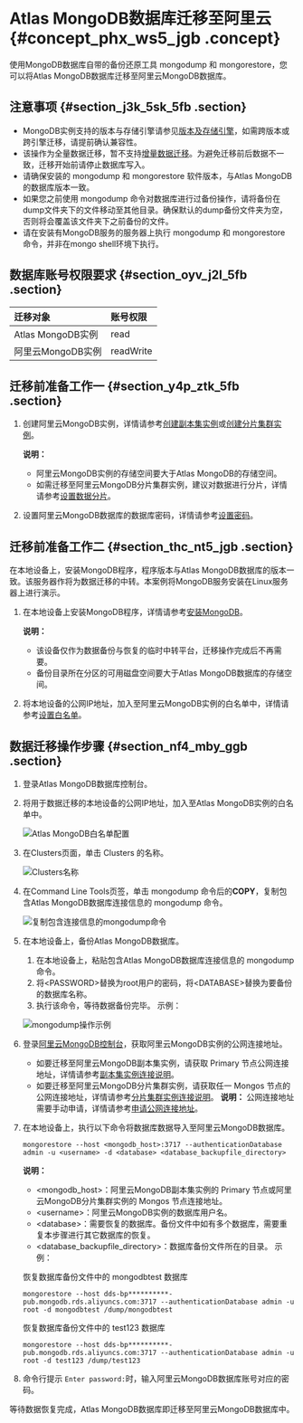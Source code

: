 # Atlas MongoDB数据库迁移至阿里云 {#concept_phx_ws5_jgb .concept}

使用MongoDB数据库自带的备份还原工具 mongodump 和 mongorestore，您可以将Atlas MongoDB数据库迁移至阿里云MongoDB数据库。

## 注意事项 {#section_j3k_5sk_5fb .section}

-   MongoDB实例支持的版本与存储引擎请参见[版本及存储引擎](../../../../cn.zh-CN/产品简介/版本及存储引擎.md#)，如需跨版本或跨引擎迁移，请提前确认兼容性。
-   该操作为全量数据迁移，暂不支持[增量数据迁移](https://help.aliyun.com/knowledge_detail/39252.html)。为避免迁移前后数据不一致，迁移开始前请停止数据库写入。
-   请确保安装的 mongodump 和 mongorestore 软件版本，与Atlas MongoDB的数据库版本一致。
-   如果您之前使用 mongodump 命令对数据库进行过备份操作，请将备份在dump文件夹下的文件移动至其他目录。确保默认的dump备份文件夹为空，否则将会覆盖该文件夹下之前备份的文件。
-   请在安装有MongoDB服务的服务器上执行 mongodump 和 mongorestore 命令，并非在mongo shell环境下执行。

## 数据库账号权限要求 {#section_oyv_j2l_5fb .section}

|迁移对象|账号权限|
|:---|:---|
|Atlas MongoDB实例|read|
|阿里云MongoDB实例|readWrite|

## 迁移前准备工作一 {#section_y4p_ztk_5fb .section}

1.  创建阿里云MongoDB实例，详情请参考[创建副本集实例](../../../../cn.zh-CN/副本集快速入门/创建副本集实例.md#)或[创建分片集群实例](../../../../cn.zh-CN/分片集群快速入门/创建分片集群实例.md#)。

    **说明：** 

    -   阿里云MongoDB实例的存储空间要大于Atlas MongoDB的存储空间。
    -   如需迁移至阿里云MongoDB分片集群实例，建议对数据进行分片，详情请参考[设置数据分片](../../../../cn.zh-CN/最佳实践/设置数据分片以充分利用Shard性能.md#)。
2.  设置阿里云MongoDB数据库的数据库密码，详情请参考[设置密码](https://help.aliyun.com/document_detail/54956.html#task-xxj-svb-kfb)。

## 迁移前准备工作二 {#section_thc_nt5_jgb .section}

在本地设备上，安装MongoDB程序，程序版本与Atlas MongoDB数据库的版本一致。该服务器作将为数据迁移的中转。本案例将MongoDB服务安装在Linux服务器上进行演示。

1.  在本地设备上安装MongoDB程序，详情请参考[安装MongoDB](https://docs.mongodb.com/manual/administration/install-community/)。

    **说明：** 

    -   该设备仅作为数据备份与恢复的临时中转平台，迁移操作完成后不再需要。
    -   备份目录所在分区的可用磁盘空间要大于Atlas MongoDB数据库的存储空间。
2.  将本地设备的公网IP地址，加入至阿里云MongoDB实例的白名单中，详情请参考[设置白名单](http://1)。

## 数据迁移操作步骤 {#section_nf4_mby_ggb .section}

1.  登录Atlas MongoDB数据库控制台。
2.  将用于数据迁移的本地设备的公网IP地址，加入至Atlas MongoDB实例的白名单中。

    ![Atlas MongoDB白名单配置](http://static-aliyun-doc.oss-cn-hangzhou.aliyuncs.com/assets/img/91579/156376477236508_zh-CN.png)

3.  在Clusters页面，单击 Clusters 的名称。

    ![Clusters名称](http://static-aliyun-doc.oss-cn-hangzhou.aliyuncs.com/assets/img/91579/156376477336523_zh-CN.png)

4.  在Command Line Tools页签，单击 mongodump 命令后的**COPY**，复制包含Atlas MongoDB数据库连接信息的 mongodump 命令。

    ![复制包含连接信息的mongodump命令](http://static-aliyun-doc.oss-cn-hangzhou.aliyuncs.com/assets/img/91579/156376477336524_zh-CN.png)

5.  在本地设备上，备份Atlas MongoDB数据库。

    1.  在本地设备上，粘贴包含Atlas MongoDB数据库连接信息的 mongodump 命令。
    2.  将<PASSWORD\>替换为root用户的密码，将<DATABASE\>替换为要备份的数据库名称。
    3.  执行该命令，等待数据备份完毕。
    示例：

    ![mongodump操作示例](http://static-aliyun-doc.oss-cn-hangzhou.aliyuncs.com/assets/img/91579/156376477336534_zh-CN.png)

6.  登录[阿里云MongoDB控制台](https://mongodb.console.aliyun.com)，获取阿里云MongoDB实例的公网连接地址。

    -   如要迁移至阿里云MongoDB副本集实例，请获取 Primary 节点公网连接地址，详情请参考[副本集实例连接说明](../../../../cn.zh-CN/副本集快速入门/连接实例/副本集实例连接说明.md#)。
    -   如要迁移至阿里云MongoDB分片集群实例，请获取任一 Mongos 节点的公网连接地址，详情请参考[分片集群实例连接说明](../../../../cn.zh-CN/分片集群快速入门/连接实例/分片集群实例连接说明.md#)。
    **说明：** 公网连接地址需要手动申请，详情请参考[申请公网连接地址](cn.zh-CN/用户指南/管理网络连接/申请公网连接地址.md#)。

7.  在本地设备上，执行以下命令将数据库数据导入至阿里云MongoDB数据库。

    ``` {#codeblock_ogz_ixk_ans}
    mongorestore --host <mongodb_host>:3717 --authenticationDatabase admin -u <username> -d <database> <database_backupfile_directory>
    ```

    **说明：** 

    -   <mongodb\_host\>：阿里云MongoDB副本集实例的 Primary 节点或阿里云MongoDB分片集群实例的 Mongos 节点连接地址。
    -   <username\>：阿里云MongoDB实例的数据库用户名。
    -   <database\>：需要恢复的数据库。备份文件中如有多个数据库，需要重复本步骤进行其它数据库的恢复。
    -   <database\_backupfile\_directory\>：数据库备份文件所在的目录。
    示例：

    恢复数据库备份文件中的 mongodbtest 数据库

    ``` {#codeblock_otl_5zy_bjt}
    mongorestore --host dds-bp**********-pub.mongodb.rds.aliyuncs.com:3717 --authenticationDatabase admin -u root -d mongodbtest /dump/mongodbtest
    ```

    恢复数据库备份文件中的 test123 数据库

    ``` {#codeblock_kiu_gr0_ow9}
    mongorestore --host dds-bp**********-pub.mongodb.rds.aliyuncs.com:3717 --authenticationDatabase admin -u root -d test123 /dump/test123
    ```

8.  命令行提示 `Enter password:`时，输入阿里云MongoDB数据库账号对应的密码。

等待数据恢复完成，Atlas MongoDB数据库即迁移至阿里云MongoDB数据库中。

